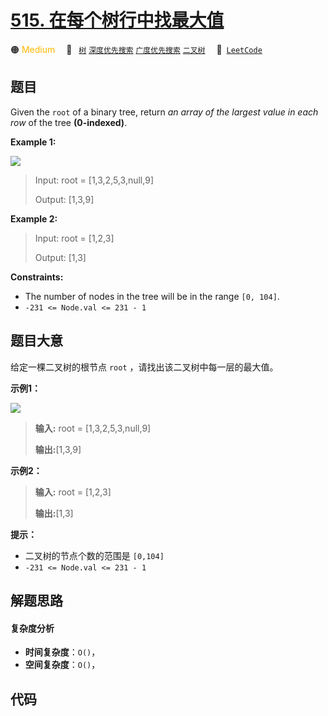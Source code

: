 # [515. 在每个树行中找最大值](https://leetcode.com/problems/find-largest-value-in-each-tree-row)

🟠 <font color=#ffb800>Medium</font>&emsp; 🔖&ensp; [`树`](/leetcode/outline/tag/tree.md) [`深度优先搜索`](/leetcode/outline/tag/depth-first-search.md) [`广度优先搜索`](/leetcode/outline/tag/breadth-first-search.md) [`二叉树`](/leetcode/outline/tag/binary-tree.md)&emsp; 🔗&ensp;[`LeetCode`](https://leetcode.com/problems/find-largest-value-in-each-tree-row)


## 题目

Given the `root` of a binary tree, return _an array of the largest value in
each row_ of the tree **(0-indexed)**.



**Example 1:**

![](https://assets.leetcode.com/uploads/2020/08/21/largest_e1.jpg)

> Input: root = [1,3,2,5,3,null,9]
> 
> Output: [1,3,9]

**Example 2:**

> Input: root = [1,2,3]
> 
> Output: [1,3]

**Constraints:**

  * The number of nodes in the tree will be in the range `[0, 104]`.
  * `-231 <= Node.val <= 231 - 1`


## 题目大意

给定一棵二叉树的根节点 `root` ，请找出该二叉树中每一层的最大值。



**示例1：**

![](https://assets.leetcode.com/uploads/2020/08/21/largest_e1.jpg)

> 
> 
> 
> 
> 
> **输入:** root = [1,3,2,5,3,null,9]
> 
> **输出:**[1,3,9]
> 
> 

**示例2：**

> 
> 
> 
> 
> 
> **输入:** root = [1,2,3]
> 
> **输出:**[1,3]
> 
> 



**提示：**

  * 二叉树的节点个数的范围是 `[0,104]`
  * `-231 <= Node.val <= 231 - 1`




## 解题思路

#### 复杂度分析

- **时间复杂度**：`O()`，
- **空间复杂度**：`O()`，

## 代码

```javascript

```